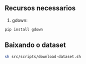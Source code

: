 ## Recursos necessarios

1. gdown:
```bash
pip install gdown
```

## Baixando o dataset
```bash
sh src/scripts/download-dataset.sh
```